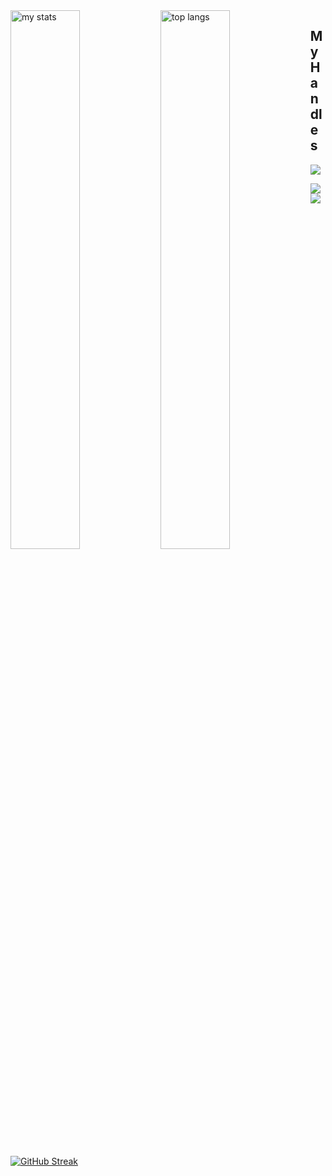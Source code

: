 
<img alt="my stats" align="left" width="47%" src="https://github-readme-stats.vercel.app/api?username=Asad-Bin&show_icons=true"/>

<img alt="top langs" align="left" width="47%" src="https://github-readme-stats.vercel.app/api/top-langs/?username=Asad-Bin&layout=compact"/>

## My Handles
 [<img src="https://img.shields.io/badge/asadbinsaber?style=for-the-badge&logo=linkedin&logoColor=white">](https://www.linkedin.com/in/asad-bin-saber/)
<!-- [<img src="https://img.shields.io/badge/Asad-Bin?style=for-the-badge&logo=SVG&logoColor=79740e">](https://profile-summary-for-github.com/user/ShahjalalShohag) -->
 [<img src="https://img.shields.io/badge/Ban.kai?style=for-the-badge&logo=SVG&logoColor=79740e">](https://codeforces.com/profile/Ban.kai) 
 [<img src="https://img.shields.io/badge/asad_bin?style=for-the-badge&logo=SVG&logoColor=79740e">](https://www.codechef.com/users/asad_bin) 


<!--  CONTRIBUTION AND STREAK BLOCK -->
 [![GitHub Streak](https://github-readme-streak-stats.herokuapp.com/?user=Asad-Bin&currStreakNum=2FD3EB&fire=pink&sideLabels=F00&theme=nightowl)](https://git.io/streak-stats)
 
 <!--  TOP LANGUAGES STATISTICS -->
 <!-- [![Top Langs](https://github-readme-stats.vercel.app/api/top-langs/?username=Asad-Bin&theme=dark&layout=compact&align=right&width=40%)](https://github.com/Asad-Bin/github-readme-stats) -->
